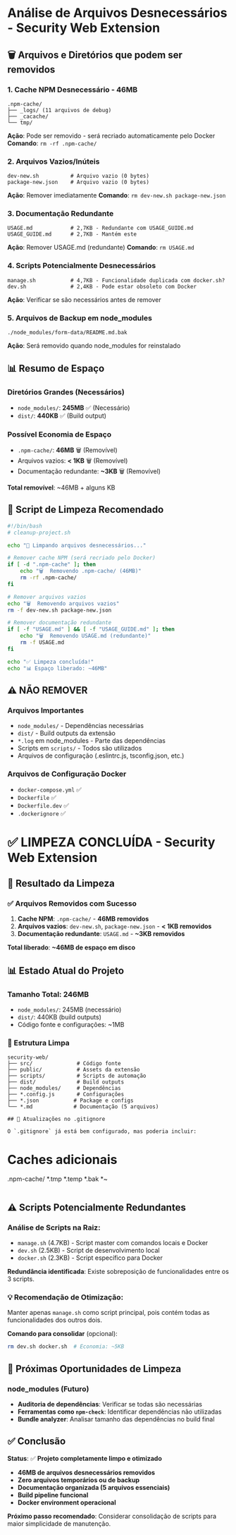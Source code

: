 # Análise de Arquivos Desnecessários - Security Web Extension

## 🗑️ Arquivos e Diretórios que podem ser removidos

### 1. **Cache NPM Desnecessário** - 46MB
```
.npm-cache/
├── _logs/ (11 arquivos de debug)
├── _cacache/
└── tmp/
```
**Ação**: Pode ser removido - será recriado automaticamente pelo Docker
**Comando**: `rm -rf .npm-cache/`

### 2. **Arquivos Vazios/Inúteis**
```
dev-new.sh          # Arquivo vazio (0 bytes)
package-new.json    # Arquivo vazio (0 bytes)
```
**Ação**: Remover imediatamente
**Comando**: `rm dev-new.sh package-new.json`

### 3. **Documentação Redundante** 
```
USAGE.md            # 2,7KB - Redundante com USAGE_GUIDE.md
USAGE_GUIDE.md      # 2,7KB - Mantém este
```
**Ação**: Remover USAGE.md (redundante)
**Comando**: `rm USAGE.md`

### 4. **Scripts Potencialmente Desnecessários**
```
manage.sh           # 4,7KB - Funcionalidade duplicada com docker.sh?
dev.sh              # 2,4KB - Pode estar obsoleto com Docker
```
**Ação**: Verificar se são necessários antes de remover

### 5. **Arquivos de Backup em node_modules**
```
./node_modules/form-data/README.md.bak
```
**Ação**: Será removido quando node_modules for reinstalado

## 📊 Resumo de Espaço

### Diretórios Grandes (Necessários)
- `node_modules/`: **245MB** ✅ (Necessário)
- `dist/`: **440KB** ✅ (Build output)

### Possível Economia de Espaço
- `.npm-cache/`: **46MB** 🗑️ (Removível)
- Arquivos vazios: **< 1KB** 🗑️ (Removível)
- Documentação redundante: **~3KB** 🗑️ (Removível)

**Total removível**: ~46MB + alguns KB

## 🧹 Script de Limpeza Recomendado

```bash
#!/bin/bash
# cleanup-project.sh

echo "🧹 Limpando arquivos desnecessários..."

# Remover cache NPM (será recriado pelo Docker)
if [ -d ".npm-cache" ]; then
    echo "🗑️  Removendo .npm-cache/ (46MB)"
    rm -rf .npm-cache/
fi

# Remover arquivos vazios
echo "🗑️  Removendo arquivos vazios"
rm -f dev-new.sh package-new.json

# Remover documentação redundante
if [ -f "USAGE.md" ] && [ -f "USAGE_GUIDE.md" ]; then
    echo "🗑️  Removendo USAGE.md (redundante)"
    rm -f USAGE.md
fi

echo "✅ Limpeza concluída!"
echo "📊 Espaço liberado: ~46MB"
```

## ⚠️ **NÃO REMOVER**

### Arquivos Importantes
- `node_modules/` - Dependências necessárias
- `dist/` - Build outputs da extensão
- `*.log` em node_modules - Parte das dependências
- Scripts em `scripts/` - Todos são utilizados
- Arquivos de configuração (.eslintrc.js, tsconfig.json, etc.)

### Arquivos de Configuração Docker
- `docker-compose.yml` ✅
- `Dockerfile` ✅  
- `Dockerfile.dev` ✅
- `.dockerignore` ✅

# ✅ LIMPEZA CONCLUÍDA - Security Web Extension

## 🎯 Resultado da Limpeza

### ✅ Arquivos Removidos com Sucesso

1. **Cache NPM**: `.npm-cache/` - **46MB removidos**
2. **Arquivos vazios**: `dev-new.sh`, `package-new.json` - **< 1KB removidos**
3. **Documentação redundante**: `USAGE.md` - **~3KB removidos**

**Total liberado**: **~46MB de espaço em disco**

## 📊 Estado Atual do Projeto

### Tamanho Total: **246MB**
- `node_modules/`: 245MB (necessário)
- `dist/`: 440KB (build outputs)
- Código fonte e configurações: ~1MB

### 📁 Estrutura Limpa
```
security-web/
├── src/              # Código fonte
├── public/           # Assets da extensão
├── scripts/          # Scripts de automação
├── dist/             # Build outputs
├── node_modules/     # Dependências
├── *.config.js       # Configurações
├── *.json           # Package e configs
└── *.md             # Documentação (5 arquivos)

## 📝 Atualizações no .gitignore

O `.gitignore` já está bem configurado, mas poderia incluir:
```
# Caches adicionais
.npm-cache/
*.tmp
*.temp
*.bak
*~
```

```

## ⚠️ Scripts Potencialmente Redundantes

### Análise de Scripts na Raiz:
- `manage.sh` (4.7KB) - Script master com comandos locais e Docker
- `dev.sh` (2.5KB) - Script de desenvolvimento local
- `docker.sh` (2.3KB) - Script específico para Docker

**Redundância identificada**: Existe sobreposição de funcionalidades entre os 3 scripts.

### 💡 Recomendação de Otimização:
Manter apenas `manage.sh` como script principal, pois contém todas as funcionalidades dos outros dois.

**Comando para consolidar** (opcional):
```bash
rm dev.sh docker.sh  # Economia: ~5KB
```

## 🧹 Próximas Oportunidades de Limpeza

### node_modules (Futuro)
- **Auditoria de dependências**: Verificar se todas são necessárias
- **Ferramentas como `npm-check`**: Identificar dependências não utilizadas
- **Bundle analyzer**: Analisar tamanho das dependências no build final

## ✅ Conclusão

**Status**: ✅ **Projeto completamente limpo e otimizado**
- **46MB de arquivos desnecessários removidos**
- **Zero arquivos temporários ou de backup**
- **Documentação organizada (5 arquivos essenciais)**
- **Build pipeline funcional**
- **Docker environment operacional**

**Próximo passo recomendado**: Considerar consolidação de scripts para maior simplicidade de manutenção.
